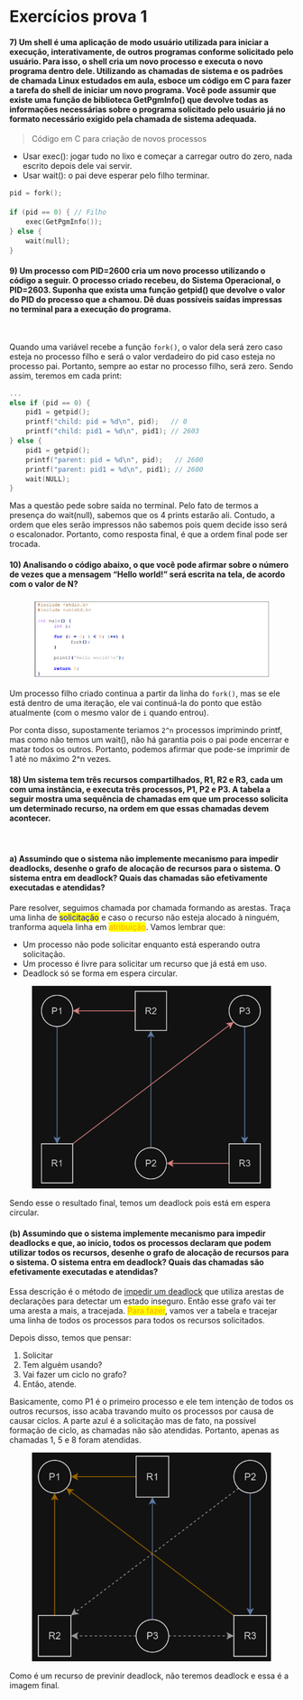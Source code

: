 # Exercícios prova 1

#### 7) Um shell é uma aplicação de modo usuário utilizada para iniciar a execução, interativamente, de outros programas conforme solicitado pelo usuário. Para isso, o shell cria um novo processo e executa o novo programa dentro dele. Utilizando as chamadas de sistema e os padrões de chamada Linux estudados em aula, esboce um código em C para fazer a tarefa do shell de iniciar um novo programa. Você pode assumir que existe uma função de biblioteca GetPgmInfo() que devolve todas as informações necessárias sobre o programa solicitado pelo usuário já no formato necessário exigido pela chamada de sistema adequada.

> Código em C para criação de novos processos

* Usar exec(): jogar tudo no lixo e começar a carregar outro do zero, nada escrito depois dele vai servir.
* Usar wait(): o pai deve esperar pelo filho terminar.

```c
pid = fork();

if (pid == 0) { // Filho
    exec(GetPgmInfo());
} else {
    wait(null);
}
```

#### 9) Um processo com PID=2600 cria um novo processo utilizando o código a seguir. O processo criado recebeu, do Sistema Operacional, o PID=2603. Suponha que exista uma função getpid() que devolve o valor do PID do processo que a chamou. Dê duas possíveis saídas impressas no terminal para a execução do programa.

<figure><img src="../../.gitbook/assets/retorno de variáveis pid em c.png" alt=""><figcaption></figcaption></figure>

Quando uma variável recebe a função `fork()`, o valor dela será zero caso esteja no processo filho e será o valor verdadeiro do pid caso esteja no processo pai. Portanto, sempre ao estar no processo filho, será zero. Sendo assim, teremos em cada print:

```c
...
else if (pid == 0) {
    pid1 = getpid();
    printf("child: pid = %d\n", pid);   // 0
    printf("child: pid1 = %d\n", pid1); // 2603
} else {
    pid1 = getpid();
    printf("parent: pid = %d\n", pid);   // 2600
    printf("parent: pid1 = %d\n", pid1); // 2600
    wait(NULL);
}
```

Mas a questão pede sobre saída no terminal. Pelo fato de termos a presença do wait(null), sabemos que os 4 prints estarão ali. Contudo, a ordem que eles serão impressos não sabemos pois quem decide isso será o escalonador. Portanto, como resposta final, é que a ordem final pode ser trocada.

#### 10) Analisando o código abaixo, o que você pode afirmar sobre o número de vezes que a mensagem “Hello world!” será escrita na tela, de acordo com o valor de N?

<figure><img src="../../.gitbook/assets/print em c com fork.png" alt=""><figcaption></figcaption></figure>

Um processo filho criado continua a partir da linha do `fork()`, mas se ele está dentro de uma iteração, ele vai continuá-la do ponto que estão atualmente (com o mesmo valor de `i` quando entrou).

Por conta disso, supostamente teriamos `2^n` processos imprimindo printf, mas como não temos um wait(), não há garantia pois o pai pode encerrar e matar todos os outros. Portanto, podemos afirmar que pode-se imprimir de 1 até no máximo 2^n vezes.

#### 18) Um sistema tem três recursos compartilhados, R1, R2 e R3, cada um com uma instância, e executa três processos, P1, P2 e P3. A tabela a seguir mostra uma sequência de chamadas em que um processo solicita um determinado recurso, na ordem em que essas chamadas devem acontecer.

<figure><img src="../../.gitbook/assets/chamadas em exercício de deadlock.png" alt=""><figcaption></figcaption></figure>

#### a) Assumindo que o sistema não implemente mecanismo para impedir deadlocks, desenhe o grafo de alocação de recursos para o sistema. O sistema entra em deadlock? Quais das chamadas são efetivamente executadas e atendidas?

Pare resolver, seguimos chamada por chamada formando as arestas. Traça uma linha de <mark style="color:blue;">solicitação</mark> e caso o recurso não esteja alocado à ninguém, tranforma aquela linha em <mark style="color:orange;">atribuição</mark>. Vamos lembrar que:

* Um processo não pode solicitar enquanto está esperando outra solicitação.
* Um processo é livre para solicitar um recurso que já está em uso.
* Deadlock só se forma em espera circular.

<figure><img src="../../.gitbook/assets/resposta deadlock a.png" alt=""><figcaption></figcaption></figure>

Sendo esse o resultado final, temos um deadlock pois está em espera circular.

#### (b) Assumindo que o sistema implemente mecanismo para impedir deadlocks e que, ao início, todos os processos declaram que podem utilizar todos os recursos, desenhe o grafo de alocação de recursos para o sistema. O sistema entra em deadlock? Quais das chamadas são efetivamente executadas e atendidas?

Essa descrição é o método de [impedir um deadlock](aula-5.md#impedir) que utiliza arestas de declarações para detectar um estado inseguro. Então esse grafo vai ter uma aresta a mais, a tracejada. <mark style="color:orange;">Para fazer</mark>, vamos ver a tabela e tracejar uma linha de todos os processos para todos os recursos solicitados.

Depois disso, temos que pensar:

1. Solicitar
2. Tem alguém usando?
3. Vai fazer um ciclo no grafo?
4. Então, atende.

Basicamente, como P1 é o primeiro processo e ele tem intenção de todos os outros recursos, isso acaba travando muito os processos por causa de causar ciclos. A parte azul é a solicitação mas de fato, na possível formação de ciclo, as chamadas não são atendidas. Portanto, apenas as chamadas 1, 5 e 8 foram atendidas.

<figure><img src="../../.gitbook/assets/resposta deadlock b.png" alt=""><figcaption></figcaption></figure>

Como é um recurso de previnir deadlock, não teremos deadlock e essa é a imagem final.
